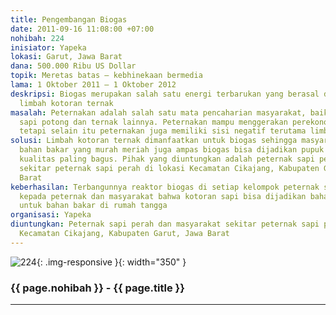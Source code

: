 ```yaml
---
title: Pengembangan Biogas
date: 2011-09-16 11:08:00 +07:00
nohibah: 224
inisiator: Yapeka
lokasi: Garut, Jawa Barat
dana: 500.000 Ribu US Dollar
topik: Meretas batas – kebhinekaan bermedia
lama: 1 Oktober 2011 – 1 Oktober 2012
deskripsi: Biogas merupakan salah satu energi terbarukan yang berasal dari pemanfaatan
  limbah kotoran ternak
masalah: Peternakan adalah salah satu mata pencaharian masyarakat, baik sapi perah
  sapi potong dan ternak lainnya. Peternakan mampu menggerakan perekonomian masyarakat,
  tetapi selain itu peternakan juga memiliki sisi negatif terutama limbah yg dihasilkan
solusi: Limbah kotoran ternak dimanfaatkan untuk biogas sehingga masyarakat mendapatkan
  bahan bakar yang murah meriah juga ampas biogas bisa dijadikan pupuk organik dengan
  kualitas paling bagus. Pihak yang diuntungkan adalah peternak sapi perah dan masyarakat
  sekitar peternak sapi perah di lokasi Kecamatan Cikajang, Kabupaten Garut, Jawa
  Barat
keberhasilan: Terbangunnya reaktor biogas di setiap kelompok peternak sebagai contoh
  kepada peternak dan masyarakat bahwa kotoran sapi bisa dijadikan bahan baku biogas
  untuk bahan bakar di rumah tangga
organisasi: Yapeka
diuntungkan: Peternak sapi perah dan masyarakat sekitar peternak sapi perah di lokasi
  Kecamatan Cikajang, Kabupaten Garut, Jawa Barat
---
```


![224](/static/img/hibahcmb/224.png){: .img-responsive }{: width="350" }

### {{ page.nohibah }} - {{ page.title }}

---
